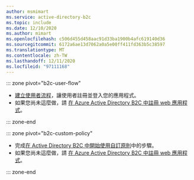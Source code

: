 ```yaml
---
author: msmimart
ms.service: active-directory-b2c
ms.topic: include
ms.date: 12/10/2020
ms.author: mimart
ms.openlocfilehash: c506d455d458aac91d33ba1900b4afc619140d36
ms.sourcegitcommit: 6172a6ae13d7062a0a5e00ff411fd363b5c38597
ms.translationtype: MT
ms.contentlocale: zh-TW
ms.lasthandoff: 12/11/2020
ms.locfileid: "97111168"
---
```

::: zone pivot="b2c-user-flow"

* [建立使用者流程](../articles/active-directory-b2c/tutorial-create-user-flows.md)，讓使用者註冊並登入您的應用程式。
* 如果您尚未這麼做，請 [在 Azure Active Directory B2C 中註冊 web 應用程式](../articles/active-directory-b2c/tutorial-register-applications.md)。

::: zone-end

::: zone pivot="b2c-custom-policy"

* 完成[在 Active Directory B2C 中開始使用自訂原則](../articles/active-directory-b2c/custom-policy-get-started.md)中的步驟。
* 如果您尚未這麼做，請 [在 Azure Active Directory B2C 中註冊 web 應用程式](../articles/active-directory-b2c/tutorial-register-applications.md)。

::: zone-end